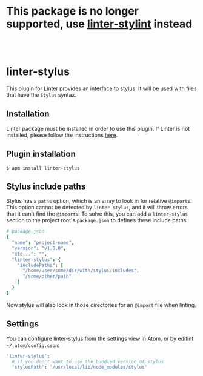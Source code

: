 # This package is no longer supported, use [linter-stylint](https://atom.io/packages/linter-stylint) instead
<br><br>

# linter-stylus

This plugin for [Linter](https://github.com/AtomLinter/Linter) provides an interface to [stylus](https://learnboost.github.io/stylus). It will be used with files that have the `Stylus` syntax.

## Installation

Linter package must be installed in order to use this plugin. If Linter is not installed, please follow the instructions [here](https://github.com/AtomLinter/Linter).

## Plugin installation

```shell
$ apm install linter-stylus
```

## Stylus include paths

Stylus has a `paths` option, which is an array to look in for relative `@import`s. This option cannot be detected by `linter-stylus`, and it will throw errors that it can't find the `@import`s. To solve this, you can add a `linter-stylus` section to the project root's `package.json` to defines these include paths:
```cson
# package.json
{
  "name": "project-name",
  "version": "v1.0.0",
  "etc...": "",
  "linter-stylus": {
    "includePaths": [
      "/home/user/some/dir/with/stylus/includes",
      "/some/other/path"
    ]
  }
}
```
Now stylus will also look in those directories for an `@import` file when linting.

## Settings

You can configure linter-stylus from the settings view in Atom, or by editint `~/.atom/config.cson`:

```cson
'linter-stylus':
  # if you don't want to use the bundled version of stylus
  'stylusPath': '/usr/local/lib/node_modules/stylus'
```

